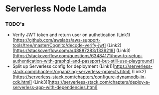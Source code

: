# Serverless Node Lamda

### TODO's
* Verify JWT token and return user on authetication (Link1)[https://github.com/awslabs/aws-support-tools/tree/master/Cognito/decode-verify-jwt] (Link2)[https://stackoverflow.com/a/48887283/1339219] (Link3)[https://stackoverflow.com/questions/63484171/how-to-setup-authentication-with-graphql-and-passport-but-still-use-playground]
* Split up Serverless config for deployment (Link1)[https://serverless-stack.com/chapters/organizing-serverless-projects.html] (Link2)[https://serverless-stack.com/chapters/configure-dynamodb-in-cdk.html] (Link3)[https://serverless-stack.com/chapters/deploy-a-serverless-app-with-dependencies.html]
